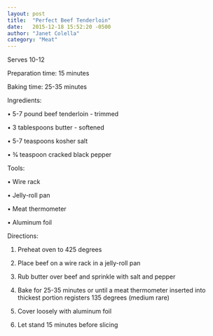 ```yaml
---
layout: post
title:  "Perfect Beef Tenderloin"
date:   2015-12-18 15:52:20 -0500
author: "Janet Colella"
category: "Meat"
---
```

Serves 10-12

Preparation time: 15 minutes

Baking time: 25-35 minutes

Ingredients:

• 5-7 pound beef tenderloin - trimmed

• 3 tablespoons butter - softened

• 5-7 teaspoons kosher salt

• 3⁄4 teaspoon cracked black pepper

Tools:

• Wire rack

• Jelly-roll pan

• Meat thermometer

• Aluminum foil

Directions:

1. Preheat oven to 425 degrees

2. Place beef on a wire rack in a jelly-roll pan

3. Rub butter over beef and sprinkle with salt and pepper

4. Bake for 25-35 minutes or until a meat thermometer inserted into thickest portion registers 135 degrees (medium rare)

5. Cover loosely with aluminum foil

6. Let stand 15 minutes before slicing